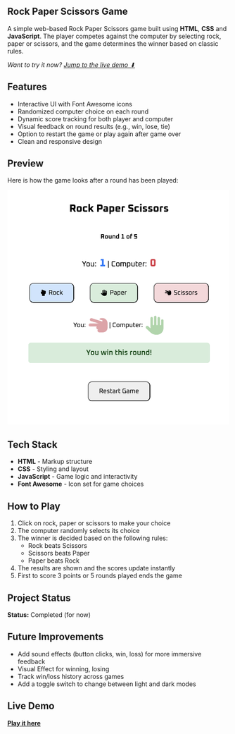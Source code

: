 ## Rock Paper Scissors Game

A simple web-based Rock Paper Scissors game built using **HTML**, **CSS** and **JavaScript**. The player competes against the computer by selecting rock, paper or scissors, and the game determines the winner based on classic rules.


*Want to try it now? [Jump to the live demo ⬇](#live-demo)*


## Features
- Interactive UI with Font Awesome icons
- Randomized computer choice on each round
- Dynamic score tracking for both player and computer
- Visual feedback on round results (e.g., win, lose, tie)
- Option to restart the game or play again after game over
- Clean and responsive design


## Preview
Here is how the game looks after a round has been played:

![Screenshot of Rock Paper Scissors game](./assets/game-screenshot.png)


## Tech Stack
- **HTML** - Markup structure
- **CSS** - Styling and layout
- **JavaScript** - Game logic and interactivity
- **Font Awesome** - Icon set for game choices


## How to Play
1. Click on rock, paper or scissors to make your choice
2. The computer randomly selects its choice
3. The winner is decided based on the following rules:
   - Rock beats Scissors
   - Scissors beats Paper
   - Paper beats Rock
4. The results are shown and the scores update instantly
5. First to score 3 points or 5 rounds played ends the game


## Project Status
**Status:** Completed (for now)


## Future Improvements
- Add sound effects (button clicks, win, loss) for more immersive feedback
- Visual Effect for winning, losing
- Track win/loss history across games
- Add a toggle switch to change between light and dark modes


## Live Demo
**[Play it here](https://ni-ki-web.github.io/rock-paper-scissors/)**
